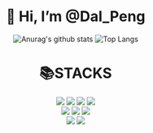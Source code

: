 <div align=center><h1>👋 Hi, I’m @Dal_Peng </h1></div>

<div align=center>
  
  ![Anurag's github stats](https://github-readme-stats.vercel.app/api?username=dalpang81&show_icons=true&theme=great-gatsby&rank_icon=github) ![Top Langs](https://github-readme-stats.vercel.app/api/top-langs/?username=dalpang81&layout=donut)

</div>

<div align=center><h1>📚STACKS </h1></div>

<div align=center>
<img src="https://img.shields.io/badge/c-A8B9CC?style=for-the-badge&logo=C&logoColor=white"> <img src="https://img.shields.io/badge/C++-00599C?style=for-the-badge&logo=cplusplus&logoColor=white"> <img src="https://img.shields.io/badge/CSharp-239120?style=for-the-badge&logo=csharp&logoColor=white"> <img src="https://img.shields.io/badge/Java-3776AB?style=for-the-badge&logo=Java&logoColor=white"> </br>
<img src="https://img.shields.io/badge/HTML-E34F26?style=for-the-badge&logo=html5&logoColor=white"> <img src="https://img.shields.io/badge/CSS-1572B6?style=for-the-badge&logo=css3&logoColor=white"> <img src="https://img.shields.io/badge/JavaScript-F7DF1E?style=for-the-badge&logo=javascript&logoColor=white"> </br>
<img src="https://img.shields.io/badge/Spring-6DB33F?style=for-the-badge&logo=spring&logoColor=white"> <img src="https://img.shields.io/badge/SpringBoot-6DB33F?style=for-the-badge&logo=springboot&logoColor=white"> 

</div>
